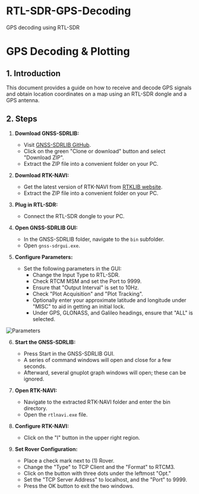 # RTL-SDR-GPS-Decoding
GPS decoding using RTL-SDR 

# GPS Decoding & Plotting

## 1. Introduction

This document provides a guide on how to receive and decode GPS signals and obtain location coordinates on a map using an RTL-SDR dongle and a GPS antenna.

## 2. Steps

1. **Download GNSS-SDRLIB:**
   - Visit [GNSS-SDRLIB GitHub](https://github.com/taroz/GNSS-SDRLIB).
   - Click on the green "Clone or download" button and select "Download ZIP".
   - Extract the ZIP file into a convenient folder on your PC.

2. **Download RTK-NAVI:**
   - Get the latest version of RTK-NAVI from [RTKLIB website](http://www.rtklib.com/rtklib.htm).
   - Extract the ZIP file into a convenient folder on your PC.

3. **Plug in RTL-SDR:**
   - Connect the RTL-SDR dongle to your PC.

4. **Open GNSS-SDRLIB GUI:**
   - In the GNSS-SDRLIB folder, navigate to the `bin` subfolder.
   - Open `gnss-sdrgui.exe`.

5. **Configure Parameters:**
   - Set the following parameters in the GUI:
     - Change the Input Type to RTL-SDR.
     - Check RTCM MSM and set the Port to 9999.
     - Ensure that "Output Interval" is set to 10Hz.
     - Check "Plot Acquisition" and "Plot Tracking".
     - Optionally enter your approximate latitude and longitude under "MISC" to aid in getting an initial lock.
     - Under GPS, GLONASS, and Galileo headings, ensure that "ALL" is selected.

![Parameters](https://github.com/Rashee99/RTL-SDR-GPS-Decoding/assets/87062307/9fac8acd-a62d-40e5-bcc1-f1ff8041f810)

6. **Start the GNSS-SDRLIB:**

   - Press Start in the GNSS-SDRLIB GUI.
   - A series of command windows will open and close for a few seconds.
   - Afterward, several gnuplot graph windows will open; these can be ignored.

7. **Open RTK-NAVI:**

   - Navigate to the extracted RTK-NAVI folder and enter the bin directory.
   - Open the `rtlnavi.exe` file.

8. **Configure RTK-NAVI:**

   - Click on the "I" button in the upper right region.

9. **Set Rover Configuration:**

   - Place a check mark next to (1) Rover.
   - Change the "Type" to TCP Client and the "Format" to RTCM3.
   - Click on the button with three dots under the leftmost "Opt."
   - Set the "TCP Server Address" to localhost, and the "Port" to 9999.
   - Press the OK button to exit the two windows.

